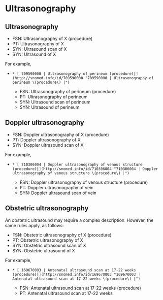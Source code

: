 # Ultrasonography

## Ultrasonography

  * FSN: Ultrasonography of X (procedure)
  * PT: Ultrasonography of X
  * SYN: Ultrasound scan of X
  * SYN: Ultrasound of X

For example,

  *     * [ 709590000 | Ultrasonography of perineum (procedure)|](http://snomed.info/id/709590000 "709590000 | Ultrasonography of perineum \(procedure\) |")
      * FSN: Ultrasonography of perineum (procedure)
      * PT: Ultrasonography of perineum
      * SYN: Ultrasound scan of perineum
      * SYN: Ultrasound of perineum

## Doppler ultrasonography

  * FSN: Doppler ultrasonography of X (procedure)
  * PT: Doppler ultrasonography of X
  * SYN: Doppler ultrasound scan of X

For example,

  *     * [ 710306004 | Doppler ultrasonography of venous structure (procedure)|](http://snomed.info/id/710306004 "710306004 | Doppler ultrasonography of venous structure \(procedure\) |")
      * FSN: Doppler ultrasonography of venous structure (procedure)
      * PT: Doppler ultrasonography of vein
      * SYN: Doppler ultrasound scan of vein

## Obstetric ultrasonography

An obstetric ultrasound may require a complex description. However, the same rules apply, as follows:

  * FSN: Obstetric ultrasonography of X (procedure)
  * PT: Obstetric ultrasonography of X
  * SYN: Obstetric ultrasound scan of X
  * SYN: Obstetric ultrasound of X

For example, 

  *     * [ 169670003 | Antenatal ultrasound scan at 17-22 weeks (procedure)|](http://snomed.info/id/169670003 "169670003 | Antenatal ultrasound scan at 17-22 weeks \(procedure\) |")
      * FSN: Antenatal ultrasound scan at 17-22 weeks (procedure)
      * PT: Antenatal ultrasound scan at 17-22 weeks

